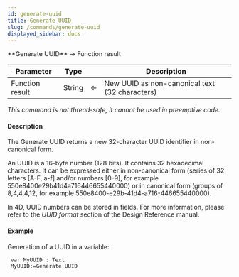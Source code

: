 ```yaml
---
id: generate-uuid
title: Generate UUID
slug: /commands/generate-uuid
displayed_sidebar: docs
---
```


<!--REF #_command_.Generate UUID.Syntax-->**Generate UUID** -> Function result<!-- END REF-->
<!--REF #_command_.Generate UUID.Params-->
| Parameter | Type |  | Description |
| --- | --- | --- | --- |
| Function result | String | &#8592; | New UUID as non-canonical text (32 characters) |

<!-- END REF-->

*This command is not thread-safe, it cannot be used in preemptive code.*


#### Description 

<!--REF #_command_.Generate UUID.Summary-->The Generate UUID returns a new 32-character UUID identifier in non-canonical form.<!-- END REF-->

An UUID is a 16-byte number (128 bits). It contains 32 hexadecimal characters. It can be expressed either in non-canonical form (series of 32 letters \[A-F, a-f\] and/or numbers \[0-9\], for example 550e8400e29b41d4a716446655440000) or in canonical form (groups of 8,4,4,4,12, for example 550e8400-e29b-41d4-a716-446655440000). 

In 4D, UUID numbers can be stored in fields. For more information, please refer to the *UUID format* section of the Design Reference manual.

#### Example 

Generation of a UUID in a variable: 

```4d
 var MyUUID : Text
 MyUUID:=Generate UUID
```

